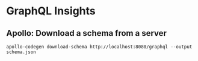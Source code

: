 GraphQL Insights
=================

Apollo: Download a schema from a server
---------------------------------------

```
apollo-codegen download-schema http://localhost:8080/graphql --output schema.json
```
